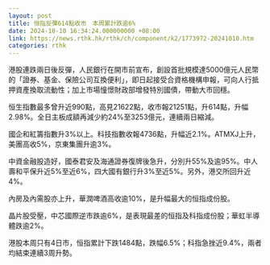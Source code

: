 ```yaml
---
layout: post
title: 恒指反彈614點收市　本周累計跌逾6%
date: 2024-10-10 16:34:24.000000000 +08:00
link: https://news.rthk.hk/rthk/ch/component/k2/1773972-20241010.htm
categories: rthk
---
```


港股連跌兩日後反彈，人民銀行在開市前宣布，創設首批規模達5000億元人民幣的「證券、基金、保險公司互換便利」，即日起接受合資格機構申報，可向人行抵押資產換取流動性；加上市場憧憬財政部增發特別國債，帶動大市回穩。

恒生指數最多曾升近990點，高見21622點，收市報21251點，升614點，升幅2.98%。全日主板成額再減少約24%至3253億元，連續兩日縮減。

國企和紅籌指數升3%以上。科技指數收報4736點，升幅近2.1%。ATMXJ上升，美團高收5%，京東集團升逾3%。

中資金融股造好，國泰君安及海通證券復牌後急升，分別升55%及逾95%。中人壽和平保升近5%至近6%，四大國有銀行升3%至近5%。另外，港交所回升近4%。

內房及內需股亦上升，華潤啤酒高收逾10%，是升幅最大的恒指成份股。

晶片股受壓，中芯國際逆市跌逾6%，是表現最差的恒指及科指成份股；華虹半導體跌逾2%。

港股本周只有4日市，恒指累計下跌1484點，跌幅6.5%；科指急挫近9.4%，兩者均結束連續3周升勢。
